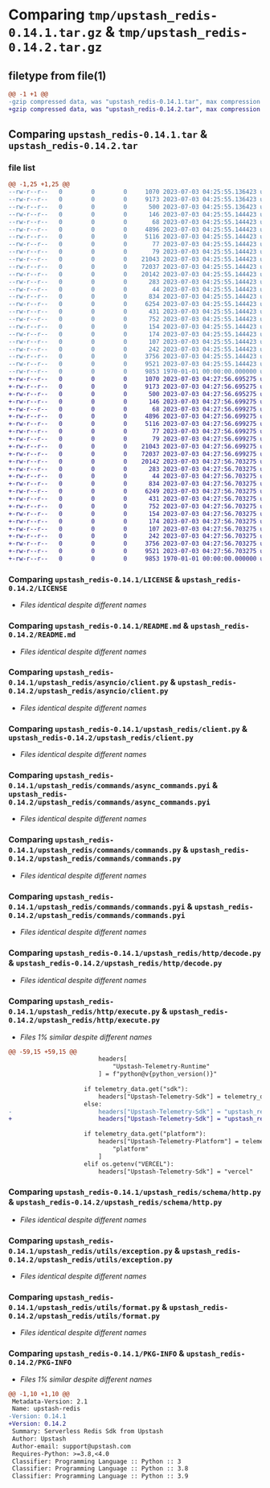 # Comparing `tmp/upstash_redis-0.14.1.tar.gz` & `tmp/upstash_redis-0.14.2.tar.gz`

## filetype from file(1)

```diff
@@ -1 +1 @@
-gzip compressed data, was "upstash_redis-0.14.1.tar", max compression
+gzip compressed data, was "upstash_redis-0.14.2.tar", max compression
```

## Comparing `upstash_redis-0.14.1.tar` & `upstash_redis-0.14.2.tar`

### file list

```diff
@@ -1,25 +1,25 @@
--rw-r--r--   0        0        0     1070 2023-07-03 04:25:55.136423 upstash_redis-0.14.1/LICENSE
--rw-r--r--   0        0        0     9173 2023-07-03 04:25:55.136423 upstash_redis-0.14.1/README.md
--rw-r--r--   0        0        0      500 2023-07-03 04:25:55.136423 upstash_redis-0.14.1/pyproject.toml
--rw-r--r--   0        0        0      146 2023-07-03 04:25:55.144423 upstash_redis-0.14.1/upstash_redis/__init__.py
--rw-r--r--   0        0        0       68 2023-07-03 04:25:55.144423 upstash_redis-0.14.1/upstash_redis/asyncio/__init__.py
--rw-r--r--   0        0        0     4896 2023-07-03 04:25:55.144423 upstash_redis-0.14.1/upstash_redis/asyncio/client.py
--rw-r--r--   0        0        0     5116 2023-07-03 04:25:55.144423 upstash_redis-0.14.1/upstash_redis/client.py
--rw-r--r--   0        0        0       77 2023-07-03 04:25:55.144423 upstash_redis-0.14.1/upstash_redis/commands/__init__.py
--rw-r--r--   0        0        0       79 2023-07-03 04:25:55.144423 upstash_redis-0.14.1/upstash_redis/commands/async_commands.py
--rw-r--r--   0        0        0    21043 2023-07-03 04:25:55.144423 upstash_redis-0.14.1/upstash_redis/commands/async_commands.pyi
--rw-r--r--   0        0        0    72037 2023-07-03 04:25:55.144423 upstash_redis-0.14.1/upstash_redis/commands/commands.py
--rw-r--r--   0        0        0    20142 2023-07-03 04:25:55.144423 upstash_redis-0.14.1/upstash_redis/commands/commands.pyi
--rw-r--r--   0        0        0      283 2023-07-03 04:25:55.144423 upstash_redis-0.14.1/upstash_redis/config.py
--rw-r--r--   0        0        0       44 2023-07-03 04:25:55.144423 upstash_redis-0.14.1/upstash_redis/exception.py
--rw-r--r--   0        0        0      834 2023-07-03 04:25:55.144423 upstash_redis-0.14.1/upstash_redis/http/decode.py
--rw-r--r--   0        0        0     6254 2023-07-03 04:25:55.144423 upstash_redis-0.14.1/upstash_redis/http/execute.py
--rw-r--r--   0        0        0      431 2023-07-03 04:25:55.144423 upstash_redis-0.14.1/upstash_redis/schema/commands/parameters.py
--rw-r--r--   0        0        0      752 2023-07-03 04:25:55.144423 upstash_redis-0.14.1/upstash_redis/schema/http.py
--rw-r--r--   0        0        0      154 2023-07-03 04:25:55.144423 upstash_redis-0.14.1/upstash_redis/schema/telemetry.py
--rw-r--r--   0        0        0      174 2023-07-03 04:25:55.144423 upstash_redis-0.14.1/upstash_redis/typing.py
--rw-r--r--   0        0        0      107 2023-07-03 04:25:55.144423 upstash_redis-0.14.1/upstash_redis/utils/base.py
--rw-r--r--   0        0        0      242 2023-07-03 04:25:55.144423 upstash_redis-0.14.1/upstash_redis/utils/comparison.py
--rw-r--r--   0        0        0     3756 2023-07-03 04:25:55.144423 upstash_redis-0.14.1/upstash_redis/utils/exception.py
--rw-r--r--   0        0        0     9521 2023-07-03 04:25:55.144423 upstash_redis-0.14.1/upstash_redis/utils/format.py
--rw-r--r--   0        0        0     9853 1970-01-01 00:00:00.000000 upstash_redis-0.14.1/PKG-INFO
+-rw-r--r--   0        0        0     1070 2023-07-03 04:27:56.695275 upstash_redis-0.14.2/LICENSE
+-rw-r--r--   0        0        0     9173 2023-07-03 04:27:56.695275 upstash_redis-0.14.2/README.md
+-rw-r--r--   0        0        0      500 2023-07-03 04:27:56.695275 upstash_redis-0.14.2/pyproject.toml
+-rw-r--r--   0        0        0      146 2023-07-03 04:27:56.699275 upstash_redis-0.14.2/upstash_redis/__init__.py
+-rw-r--r--   0        0        0       68 2023-07-03 04:27:56.699275 upstash_redis-0.14.2/upstash_redis/asyncio/__init__.py
+-rw-r--r--   0        0        0     4896 2023-07-03 04:27:56.699275 upstash_redis-0.14.2/upstash_redis/asyncio/client.py
+-rw-r--r--   0        0        0     5116 2023-07-03 04:27:56.699275 upstash_redis-0.14.2/upstash_redis/client.py
+-rw-r--r--   0        0        0       77 2023-07-03 04:27:56.699275 upstash_redis-0.14.2/upstash_redis/commands/__init__.py
+-rw-r--r--   0        0        0       79 2023-07-03 04:27:56.699275 upstash_redis-0.14.2/upstash_redis/commands/async_commands.py
+-rw-r--r--   0        0        0    21043 2023-07-03 04:27:56.699275 upstash_redis-0.14.2/upstash_redis/commands/async_commands.pyi
+-rw-r--r--   0        0        0    72037 2023-07-03 04:27:56.699275 upstash_redis-0.14.2/upstash_redis/commands/commands.py
+-rw-r--r--   0        0        0    20142 2023-07-03 04:27:56.703275 upstash_redis-0.14.2/upstash_redis/commands/commands.pyi
+-rw-r--r--   0        0        0      283 2023-07-03 04:27:56.703275 upstash_redis-0.14.2/upstash_redis/config.py
+-rw-r--r--   0        0        0       44 2023-07-03 04:27:56.703275 upstash_redis-0.14.2/upstash_redis/exception.py
+-rw-r--r--   0        0        0      834 2023-07-03 04:27:56.703275 upstash_redis-0.14.2/upstash_redis/http/decode.py
+-rw-r--r--   0        0        0     6249 2023-07-03 04:27:56.703275 upstash_redis-0.14.2/upstash_redis/http/execute.py
+-rw-r--r--   0        0        0      431 2023-07-03 04:27:56.703275 upstash_redis-0.14.2/upstash_redis/schema/commands/parameters.py
+-rw-r--r--   0        0        0      752 2023-07-03 04:27:56.703275 upstash_redis-0.14.2/upstash_redis/schema/http.py
+-rw-r--r--   0        0        0      154 2023-07-03 04:27:56.703275 upstash_redis-0.14.2/upstash_redis/schema/telemetry.py
+-rw-r--r--   0        0        0      174 2023-07-03 04:27:56.703275 upstash_redis-0.14.2/upstash_redis/typing.py
+-rw-r--r--   0        0        0      107 2023-07-03 04:27:56.703275 upstash_redis-0.14.2/upstash_redis/utils/base.py
+-rw-r--r--   0        0        0      242 2023-07-03 04:27:56.703275 upstash_redis-0.14.2/upstash_redis/utils/comparison.py
+-rw-r--r--   0        0        0     3756 2023-07-03 04:27:56.703275 upstash_redis-0.14.2/upstash_redis/utils/exception.py
+-rw-r--r--   0        0        0     9521 2023-07-03 04:27:56.703275 upstash_redis-0.14.2/upstash_redis/utils/format.py
+-rw-r--r--   0        0        0     9853 1970-01-01 00:00:00.000000 upstash_redis-0.14.2/PKG-INFO
```

### Comparing `upstash_redis-0.14.1/LICENSE` & `upstash_redis-0.14.2/LICENSE`

 * *Files identical despite different names*

### Comparing `upstash_redis-0.14.1/README.md` & `upstash_redis-0.14.2/README.md`

 * *Files identical despite different names*

### Comparing `upstash_redis-0.14.1/upstash_redis/asyncio/client.py` & `upstash_redis-0.14.2/upstash_redis/asyncio/client.py`

 * *Files identical despite different names*

### Comparing `upstash_redis-0.14.1/upstash_redis/client.py` & `upstash_redis-0.14.2/upstash_redis/client.py`

 * *Files identical despite different names*

### Comparing `upstash_redis-0.14.1/upstash_redis/commands/async_commands.pyi` & `upstash_redis-0.14.2/upstash_redis/commands/async_commands.pyi`

 * *Files identical despite different names*

### Comparing `upstash_redis-0.14.1/upstash_redis/commands/commands.py` & `upstash_redis-0.14.2/upstash_redis/commands/commands.py`

 * *Files identical despite different names*

### Comparing `upstash_redis-0.14.1/upstash_redis/commands/commands.pyi` & `upstash_redis-0.14.2/upstash_redis/commands/commands.pyi`

 * *Files identical despite different names*

### Comparing `upstash_redis-0.14.1/upstash_redis/http/decode.py` & `upstash_redis-0.14.2/upstash_redis/http/decode.py`

 * *Files identical despite different names*

### Comparing `upstash_redis-0.14.1/upstash_redis/http/execute.py` & `upstash_redis-0.14.2/upstash_redis/http/execute.py`

 * *Files 1% similar despite different names*

```diff
@@ -59,15 +59,15 @@
                         headers[
                             "Upstash-Telemetry-Runtime"
                         ] = f"python@v{python_version()}"
 
                     if telemetry_data.get("sdk"):
                         headers["Upstash-Telemetry-Sdk"] = telemetry_data["sdk"]
                     else:
-                        headers["Upstash-Telemetry-Sdk"] = "upstash_redis@development"
+                        headers["Upstash-Telemetry-Sdk"] = "upstash_redis@python"
 
                     if telemetry_data.get("platform"):
                         headers["Upstash-Telemetry-Platform"] = telemetry_data[
                             "platform"
                         ]
                     elif os.getenv("VERCEL"):
                         headers["Upstash-Telemetry-Sdk"] = "vercel"
```

### Comparing `upstash_redis-0.14.1/upstash_redis/schema/http.py` & `upstash_redis-0.14.2/upstash_redis/schema/http.py`

 * *Files identical despite different names*

### Comparing `upstash_redis-0.14.1/upstash_redis/utils/exception.py` & `upstash_redis-0.14.2/upstash_redis/utils/exception.py`

 * *Files identical despite different names*

### Comparing `upstash_redis-0.14.1/upstash_redis/utils/format.py` & `upstash_redis-0.14.2/upstash_redis/utils/format.py`

 * *Files identical despite different names*

### Comparing `upstash_redis-0.14.1/PKG-INFO` & `upstash_redis-0.14.2/PKG-INFO`

 * *Files 1% similar despite different names*

```diff
@@ -1,10 +1,10 @@
 Metadata-Version: 2.1
 Name: upstash-redis
-Version: 0.14.1
+Version: 0.14.2
 Summary: Serverless Redis Sdk from Upstash
 Author: Upstash
 Author-email: support@upstash.com
 Requires-Python: >=3.8,<4.0
 Classifier: Programming Language :: Python :: 3
 Classifier: Programming Language :: Python :: 3.8
 Classifier: Programming Language :: Python :: 3.9
```

